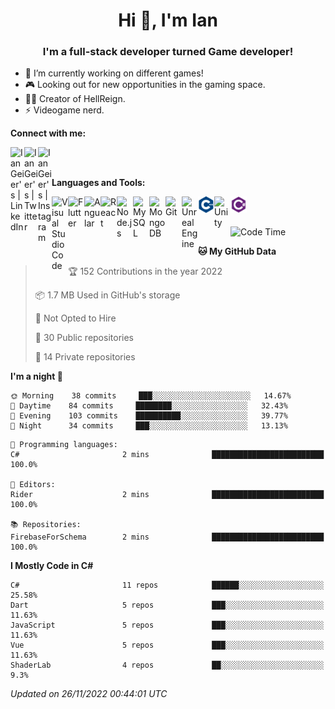 <h1 align="center">Hi 👋, I'm Ian</h1>
<h3 align="center">I'm a full-stack developer turned Game developer!</h3>

- 🔭 I’m currently working on different games!
- 🎮 Looking out for new opportunities in the gaming space.
- 👨‍💻 Creator of HellReign.
- ⚡ Videogame nerd.

**Connect with me:**

<!-- [<img align="left" alt="" width="22px" src="https://raw.githubusercontent.com/iconic/open-iconic/master/svg/globe.svg" />][website] -->
[<img align="left" alt="Ian Geier's  | LinkedIn" width="22px" src="https://www.vectorlogo.zone/logos/linkedin/linkedin-icon.svg" />][linkedin]
[<img align="left" alt="Ian Geier's | Twitter" width="22px" src="https://www.vectorlogo.zone/logos/twitter/twitter-icon.svg" />][twitter]
[<img align="left" alt="Ian Geier's | Instagram" width="22px" src="https://www.vectorlogo.zone/logos/instagram/instagram-icon.svg" />][instagram]

<br />
<br />

**Languages and Tools:**

[<img align="left" alt="Visual Studio Code" width="26px" src="https://www.vectorlogo.zone/logos/visualstudio_code/visualstudio_code-icon.svg" />][vscode]
[<img align="left" alt="Flutter" width="26px" src="https://www.vectorlogo.zone/logos/flutterio/flutterio-icon.svg" />][flutter]
[<img align="left" alt="Angular" width="26px" src="https://www.vectorlogo.zone/logos/angular/angular-icon.svg" />][angular]
[<img align="left" alt="React" width="26px" src="https://www.vectorlogo.zone/logos/reactjs/reactjs-icon.svg" />][react]
[<img align="left" alt="Node.js" width="26px" src="https://www.vectorlogo.zone/logos/nodejs/nodejs-icon.svg" />][node]
[<img align="left" alt="MySQL" width="26px" src="https://www.vectorlogo.zone/logos/mysql/mysql-icon.svg" />][mysql]
[<img align="left" alt="MongoDB" width="26px" src="https://www.vectorlogo.zone/logos/mongodb/mongodb-icon.svg" />][mongodb]
[<img align="left" alt="Git" width="26px" src="https://www.vectorlogo.zone/logos/git-scm/git-scm-icon.svg" />][git]
[<img align="left" alt="Unreal Engine" width="26px" src="https://cdn.jsdelivr.net/npm/simple-icons@v3/icons/unrealengine.svg" />][unrealengine]
[<img align="left" alt="Unity" width="26px" src="https://github.com/devicons/devicon/blob/master/icons/cplusplus/cplusplus-plain.svg" />][cplusplus]
[<img align="left" alt="Unity" width="26px" src="https://www.vectorlogo.zone/logos/unity3d/unity3d-icon.svg" />][unity]
[<img align="left" alt="Unity" width="26px" src="https://github.com/devicons/devicon/blob/master/icons/csharp/csharp-plain.svg" />][csharp]

<br />
<br />

<!--START_SECTION:waka-->
![Code Time](http://img.shields.io/badge/Code%20Time-114%20hrs%2010%20mins-blue)

**🐱 My GitHub Data** 

> 🏆 152 Contributions in the year 2022
 > 
> 📦 1.7 MB Used in GitHub's storage 
 > 
> 🚫 Not Opted to Hire
 > 
> 📜 30 Public repositories 
 > 
> 🔑 14 Private repositories  
 > 
**I'm a night 🦉** 

```text
🌞 Morning    38 commits     ███░░░░░░░░░░░░░░░░░░░░░░   14.67% 
🌆 Daytime    84 commits     ████████░░░░░░░░░░░░░░░░░   32.43% 
🌃 Evening    103 commits    ██████████░░░░░░░░░░░░░░░   39.77% 
🌙 Night      34 commits     ███░░░░░░░░░░░░░░░░░░░░░░   13.13%

```


```text
💬 Programming languages: 
C#                       2 mins              █████████████████████████   100.0%

📝 Editors: 
Rider                    2 mins              █████████████████████████   100.0%

📚 Repositories: 
FirebaseForSchema        2 mins              █████████████████████████   100.0%

```

**I Mostly Code in C#** 

```text
C#                       11 repos            ██████░░░░░░░░░░░░░░░░░░░   25.58% 
Dart                     5 repos             ███░░░░░░░░░░░░░░░░░░░░░░   11.63% 
JavaScript               5 repos             ███░░░░░░░░░░░░░░░░░░░░░░   11.63% 
Vue                      5 repos             ███░░░░░░░░░░░░░░░░░░░░░░   11.63% 
ShaderLab                4 repos             ██░░░░░░░░░░░░░░░░░░░░░░░   9.3%

```



 *Updated on 26/11/2022 00:44:01 UTC*
<!--END_SECTION:waka-->

<!--[![My stats](https://github-readme-stats.vercel.app/api?username=novvan&show_icons=true&hide_border=true&count_private=true)](https://github.com/novvan) [![Top Langs](https://github-readme-stats.vercel.app/api/top-langs/?username=novvan&layout=compact&hide_border=true)](https://github.com/novvan)-->


<!-- [website]:  -->
[twitter]: https://twitter.com/iangeier
[instagram]: https://instagram.com/iangeier
[linkedin]: https://linkedin.com/in/iangeier
[vscode]: https://code.visualstudio.com/
[angular]: https://angular.io/
[react]: https://reactjs.org/
[node]: https://nodejs.org/
[mysql]: https://www.mysql.com/
[mongodb]: https://www.mongodb.com/
[git]: https://git-scm.com/
[flutter]: https://flutter.dev/
[unity]: https://unity.com/
[unrealengine]: https://www.unrealengine.com/en-US/
[csharp]: https://docs.microsoft.com/en-us/dotnet/csharp/programming-guide/
[cplusplus]: https://docs.microsoft.com/en-us/cpp/?view=vs-2019
